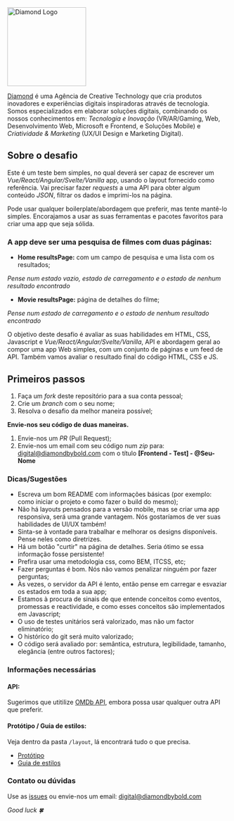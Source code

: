 <img width="179" alt="Diamond Logo" src="./diamond.png">

[Diamond](https://www.diamondbybold.com/) é uma Agência de Creative Technology que cria produtos inovadores e experiências digitais inspiradoras através de tecnologia. Somos especializados em elaborar soluções digitais, combinando os nossos conhecimentos em: _Tecnologia e Inovação_ (VR/AR/Gaming, Web, Desenvolvimento Web, Microsoft e Frontend, e Soluções Mobile) e _Criatividade & Marketing_ (UX/UI Design e Marketing Digital).

## Sobre o desafio

Este é um teste bem simples, no qual deverá ser capaz de escrever um _Vue/React/Angular/Svelte/Vanilla_ app, usando o layout fornecido como referência. Vai precisar fazer _requests_ a uma API para obter algum conteúdo _JSON_, filtrar os dados e imprimi-los na página.

Pode usar qualquer boilerplate/abordagem que preferir, mas tente mantê-lo simples. Encorajamos a usar as suas ferramentas e pacotes favoritos para criar uma app que seja sólida.

### A app deve ser uma pesquisa de filmes com duas páginas:

- **Home resultsPage:** com um campo de pesquisa e uma lista com os resultados;

_Pense num estado vazio, estado de carregamento e o estado de nenhum resultado encontrado_

- **Movie resultsPage:** página de detalhes do filme;

_Pense num estado de carregamento e o estado de nenhum resultado encontrado_

O objetivo deste desafio é avaliar as suas habilidades em HTML, CSS, Javascript e _Vue/React/Angular/Svelte/Vanilla_, API e abordagem geral ao compor uma app Web simples, com um conjunto de páginas e um feed de API. Também vamos avaliar o resultado final do código HTML, CSS e JS.

## Primeiros passos

1. Faça um _fork_ deste repositório para a sua conta pessoal;
2. Crie um _branch_ com o seu nome;
3. Resolva o desafio da melhor maneira possível;

**Envie-nos seu código de duas maneiras.**

1. Envie-nos um _PR_ (Pull Request);
2. Envie-nos um email com seu código num _zip_ para: digital@diamondbybold.com com o título **[Frontend - Test] - @Seu-Nome**

### Dicas/Sugestões

- Escreva um bom README com informações básicas (por exemplo: como iniciar o projeto e como fazer o build do mesmo);
- Não há layouts pensados para a versão mobile, mas se criar uma app responsiva, será uma grande vantagem. Nós gostaríamos de ver suas habilidades de UI/UX também!
- Sinta-se à vontade para trabalhar e melhorar os designs disponíveis. Pense neles como diretrizes.
- Há um botão "curtir" na página de detalhes. Seria ótimo se essa informação fosse persistente!
- Prefira usar uma metodologia css, como BEM, ITCSS, etc;
- Fazer perguntas é bom. Nós não vamos penalizar ninguém por fazer perguntas;
- Às vezes, o servidor da API é lento, então pense em carregar e esvaziar os estados em toda a sua app;
- Estamos à procura de sinais de que entende conceitos como eventos, promessas e reactividade, e como esses conceitos são implementados em Javascript;
- O uso de testes unitários será valorizado, mas não um factor eliminatório;
- O histórico do git será muito valorizado;
- O código será avaliado por: semântica, estrutura, legibilidade, tamanho, elegância (entre outros factores);

### Informações necessárias

#### API:

Sugerimos que utitilize [OMDb API](http://www.omdbapi.com/), embora possa usar qualquer outra API que preferir.

#### Protótipo / Guia de estilos:

Veja dentro da pasta `/layout`, lá encontrará tudo o que precisa.

- [Protótipo](./layout/layout.png)
- [Guia de estilos](./styleguide.md)

### Contato ou dúvidas

Use as [issues](https://github.com/ftonato/frontend-challenge-diamond/issues) ou envie-nos um email: digital@diamondbybold.com

_Good luck 🍀_
